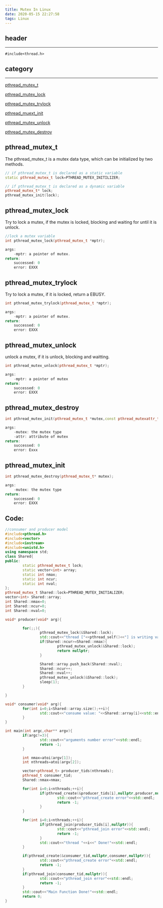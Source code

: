 ```yaml
---
title: Mutex In Linux
date: 2020-05-15 22:27:58
tags: Linux
---
```

## header
---
```
#include<thread.h>
```
## category
---
[pthread_mutex_t](#pthread_mutex_t)

[pthread_mutex_lock](#pthread_mutex_lock)

[pthread_mutex_trylock](#pthread_mutex_trylock)

[pthread_muext_init](pthread_mutex_init)

[pthread_mutex_unlock](#pthread_mutex_unlock)

[pthread_mutex_destroy](#pthread_mutex_destroy)

## pthread_mutex_t
The pthread_mutex_t is a mutex data type, which can be initialized by two methods.
```cpp
// if pthread_mutex_t is declared as a static variable
static pthread_mutex_t lock=PTHREAD_MUTEX_INITILIZER;

// if pthread_mutex_t is declared as a dynamic variable
pthread_mutex_t* lock;
pthread_mutex_init(lock);
```

## pthread_mutex_lock
Try to lock a mutex, if the mutex is locked, blocking and waiting for until it is unlock.
```cpp
//lock a mutex variable
int pthread_mutex_lock(pthread_mutex_t *mptr);

args:
    -mptr: a pointer of mutex.
return: 
    successed: 0
    error: EXXX
```

## pthread_mutex_trylock
Try to lock a mutex, if it is locked, return a EBUSY.
```cpp
int pthread_mutex_trylock(pthread_mutex_t *mptr);

args:
    -mptr: a pointer of mutex.
return: 
    successed: 0
    error: EXXX
```

## pthread_mutex_unlock
unlock a mutex, if it is unlock, blocking and waitting.
```cpp
int pthread_mutex_unlock(pthread_mutex_t *mptr);

args:
    -mptr: a pointer of mutex
return:
    successed: 0
    error: EXXX
```
## pthread_mutex_destroy
```cpp
int pthread_mutex_init(pthread_mutex_t *mutex,const pthread_mutexattr_t attr);

args:
    -mutex: the mutex type
    -attr: attribute of mutex
return:
    successed: 0
    error: Exxx
```
## pthread_mutex_init
```cpp
int pthread_mutex_destroy(pthread_mutex_t* mutex);

args:
    -mutex: the mutex type
return:
    successed: 0
    error: EXXX
```
## Code:
```cpp
//consumer and producer model
#include<pthread.h>
#include<vector>
#include<iostream>
#include<unistd.h>
using namespace std;
class Shared{
public:
        static pthread_mutex_t lock;
        static vector<int> array;
        static int nmax;
        static int ncur;
        static int nval;
};
pthread_mutex_t Shared::lock=PTHREAD_MUTEX_INITIALIZER;
vector<int> Shared::array;
int Shared::nmax=0;
int Shared::ncur=0;
int Shared::nval=0;

void* producer(void* arg){

        for(;;){
                pthread_mutex_lock(&Shared::lock);
                std::cout<<"thread ["<<pthread_self()<<"] is writing value: "<<Shared::nval<<std::endl;
                if(Shared::ncur>=Shared::nmax){
                        pthread_mutex_unlock(&Shared::lock);
                        return nullptr;
                }

                Shared::array.push_back(Shared::nval);
                Shared::ncur++;
                Shared::nval++;
                pthread_mutex_unlock(&Shared::lock);
                sleep(1);
        }

}

void* consumer(void* arg){
        for(int i=0;i<Shared::array.size();++i){
                std::cout<<"consume value: "<<Shared::array[i]<<std::endl;
        }
}

int main(int argc,char** argv){
        if(argc!=3){
                std::cout<<"arguments number error"<<std::endl;
                return -1;
        }

        int nmax=atoi(argv[1]);
        int nthreads=atoi(argv[2]);

        vector<pthread_t> producer_tids(nthreads);
        pthread_t consumer_tid;
        Shared::nmax=nmax;

        for(int i=0;i<nthreads;++i){
                if(pthread_create(&producer_tids[i],nullptr,producer,nullptr)){
                        std::cout<<"pthread_create error"<<std::endl;
                        return -1;
                }
        }

        for(int i=0;i<nthreads;++i){
                if(pthread_join(producer_tids[i],nullptr)){
                        std::cout<<"pthread_join error"<<std::endl;
                        return -1;
                }
                std::cout<<"thread "<<i<<" Done!"<<std::endl;
        }

        if(pthread_create(&consumer_tid,nullptr,consumer,nullptr)){
                std::cout<<"pthread_create error"<<std::endl;
                return -1;
        }
        if(pthread_join(consumer_tid,nullptr)){
                std::cout<<"pthread_join error"<<std::endl;
                return -1;
        }
        std::cout<<"Main Function Done!"<<std::endl;
        return 0;
}
```



